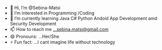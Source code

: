 - 👋 Hi, I’m @Sebina-Matsi
- 👀 I’m interested in Programming /Coding 
- 🌱 I’m currently learning Java C# Python Andoid App Development amd Security Development 
- 📫 How to reach me ...sebina.matsi@gmail.com
- 😄 Pronouns: ...Her/She 
- ⚡ Fun fact: ...I cant imagine life without technology 

<!---
Sebina-Matsi/Sebina-Matsi is a ✨ special ✨ repository because its `README.md` (this file) appears on your GitHub profile.
You can click the Preview link to take a look at your changes.
--->
